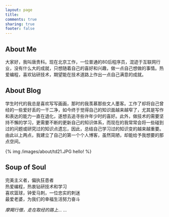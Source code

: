 ```yaml
---
layout: page
title: 
comments: true
sharing: true
footer: false
---
```


About Me
-----------------
大家好，我叫唐贵科。现在北京工作，一位普通的80后程序员，混迹于互联网行业，没有什么大的成就，只想随着自己的喜好和兴趣，做一点自己想做的事情。热爱编程，喜欢钻研技术，期望能在技术道路上作出一点自己满意的成就。  

About Blog
-----------------
学生时代的我总是喜欢写写画画，那时的我羡慕那些文人墨客。工作了却将自己曾经的一些爱好丢的一干二净，如今终于觉得自己的知识面越来越窄了，尤其是写作和表达的能力一直在退化，遂想去追寻些许年少时的喜好。此外，做技术的需要坚持不懈的学习，更需要不断的更新自己的知识体系，而现在的我常常会将一些碰到过的问题或研究过的知识点遗忘，因此，总结自己学习过的知识变的越来越重要。由此以上两点，我建立了自己的第一个个人博客，虽然简陋，却能给予我想要的那点空间。

{% img /images/about/td21.JPG hello! %}

Soup of Soul
-----------------
完美主义者，偏执狂患者   
热爱编程，热衷钻研技术和学习  
喜欢篮球，钟爱马刺，一位忠实的刺迷  
最爱老婆，为我们的幸福生活努力奋斗

*摩羯行僧，走在取经的路上... ...*


